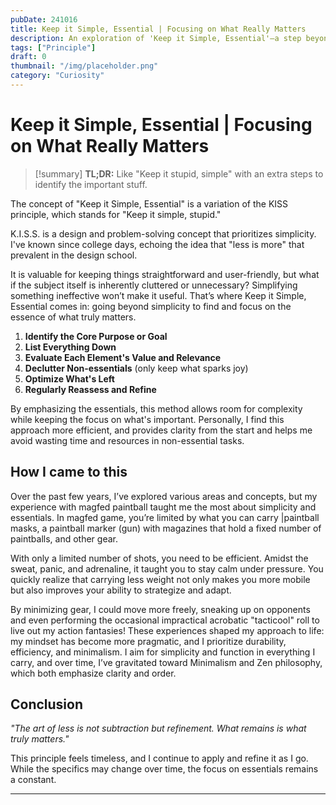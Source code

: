 ```yaml
---
pubDate: 241016
title: Keep it Simple, Essential | Focusing on What Really Matters
description: An exploration of 'Keep it Simple, Essential'—a step beyond the KISS principle. Learn how this approach helps identify what truly matters and why I adopted it.
tags: ["Principle"]
draft: 0
thumbnail: "/img/placeholder.png" 
category: "Curiosity"
---
```


# Keep it Simple, Essential | Focusing on What Really Matters

> [!summary] **TL;DR:**
> Like "Keep it stupid, simple" with an extra steps to identify the important stuff.

The concept of "Keep it Simple, Essential" is a variation of the KISS principle, which stands for "Keep it simple, stupid."

K.I.S.S. is a design and problem-solving concept that prioritizes simplicity. I've known since college days, echoing the idea that "less is more" that prevalent in the design school.

It is valuable for keeping things straightforward and user-friendly, but what if the subject itself is inherently cluttered or unnecessary? Simplifying something ineffective won’t make it useful. That’s where Keep it Simple, Essential comes in: going beyond simplicity to find and focus on the essence of what truly matters.

1. **Identify the Core Purpose or Goal**
2. **List Everything Down**
3. **Evaluate Each Element's Value and Relevance**
4. **Declutter Non-essentials** (only keep what sparks joy)
5. **Optimize What's Left**
6. **Regularly Reassess and Refine**

By emphasizing the essentials, this method allows room for complexity while keeping the focus on what's important. Personally, I find this approach more efficient, and provides clarity from the start and helps me avoid wasting time and resources in non-essential tasks.

## How I came to this

Over the past few years, I’ve explored various areas and concepts, but my experience with magfed paintball taught me the most about simplicity and essentials. In magfed game, you’re limited by what you can carry  |paintball masks, a paintball marker (gun) with magazines that hold a fixed number of paintballs, and other gear.

With only a limited number of shots, you need to be efficient. Amidst the sweat, panic, and adrenaline, it taught you to stay calm under pressure. You quickly realize that carrying less weight not only makes you more mobile but also improves your ability to strategize and adapt.

By minimizing gear, I could move more freely, sneaking up on opponents and even performing the occasional impractical acrobatic "tacticool" roll to live out my action fantasies! These experiences shaped my approach to life: my mindset has become more pragmatic, and I prioritize durability, efficiency, and minimalism. I aim for simplicity and function in everything I carry, and over time, I’ve gravitated toward Minimalism and Zen philosophy, which both emphasize clarity and order.

## Conclusion

*"The art of less is not subtraction but refinement. What remains is what truly matters."*

This principle feels timeless, and I continue to apply and refine it as I go. While the specifics may change over time, the focus on essentials remains a constant.


---
